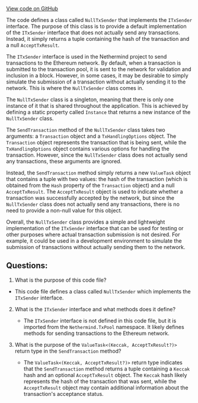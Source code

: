 [View code on GitHub](https://github.com/nethermindeth/nethermind/Nethermind.TxPool/NullTxSender.cs)

The code defines a class called `NullTxSender` that implements the `ITxSender` interface. The purpose of this class is to provide a default implementation of the `ITxSender` interface that does not actually send any transactions. Instead, it simply returns a tuple containing the hash of the transaction and a null `AcceptTxResult`.

The `ITxSender` interface is used in the Nethermind project to send transactions to the Ethereum network. By default, when a transaction is submitted to the transaction pool, it is sent to the network for validation and inclusion in a block. However, in some cases, it may be desirable to simply simulate the submission of a transaction without actually sending it to the network. This is where the `NullTxSender` class comes in.

The `NullTxSender` class is a singleton, meaning that there is only one instance of it that is shared throughout the application. This is achieved by defining a static property called `Instance` that returns a new instance of the `NullTxSender` class.

The `SendTransaction` method of the `NullTxSender` class takes two arguments: a `Transaction` object and a `TxHandlingOptions` object. The `Transaction` object represents the transaction that is being sent, while the `TxHandlingOptions` object contains various options for handling the transaction. However, since the `NullTxSender` class does not actually send any transactions, these arguments are ignored.

Instead, the `SendTransaction` method simply returns a new `ValueTask` object that contains a tuple with two values: the hash of the transaction (which is obtained from the `Hash` property of the `Transaction` object) and a null `AcceptTxResult`. The `AcceptTxResult` object is used to indicate whether a transaction was successfully accepted by the network, but since the `NullTxSender` class does not actually send any transactions, there is no need to provide a non-null value for this object.

Overall, the `NullTxSender` class provides a simple and lightweight implementation of the `ITxSender` interface that can be used for testing or other purposes where actual transaction submission is not desired. For example, it could be used in a development environment to simulate the submission of transactions without actually sending them to the network.
## Questions: 
 1. What is the purpose of this code file?
   - This code file defines a class called `NullTxSender` which implements the `ITxSender` interface.

2. What is the `ITxSender` interface and what methods does it define?
   - The `ITxSender` interface is not defined in this code file, but it is imported from the `Nethermind.TxPool` namespace. It likely defines methods for sending transactions to the Ethereum network.

3. What is the purpose of the `ValueTask<(Keccak, AcceptTxResult?)>` return type in the `SendTransaction` method?
   - The `ValueTask<(Keccak, AcceptTxResult?)>` return type indicates that the `SendTransaction` method returns a tuple containing a `Keccak` hash and an optional `AcceptTxResult` object. The `Keccak` hash likely represents the hash of the transaction that was sent, while the `AcceptTxResult` object may contain additional information about the transaction's acceptance status.